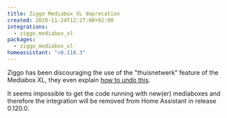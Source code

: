 ```yaml
---
title: Ziggo Mediabox XL deprecation
created: 2020-11-24T12:27:00+02:00
integrations:
  - ziggo_mediabox_xl
packages:
  - ziggo_mediabox_xl
homeassistant: ">0.118.3"
---
```


Ziggo has been discouraging the use of the "thuisnetwerk" feature of the Mediabox XL, they even explain [how to undo this](https://www.ziggo.nl/klantenservice/wifi/horizon-uit-het-thuisnetwerk-verwijderen#/).

It seems impossible to get the code running with new(er) mediaboxes and therefore the integration will be removed from Home Assistant in release 0.120.0.
